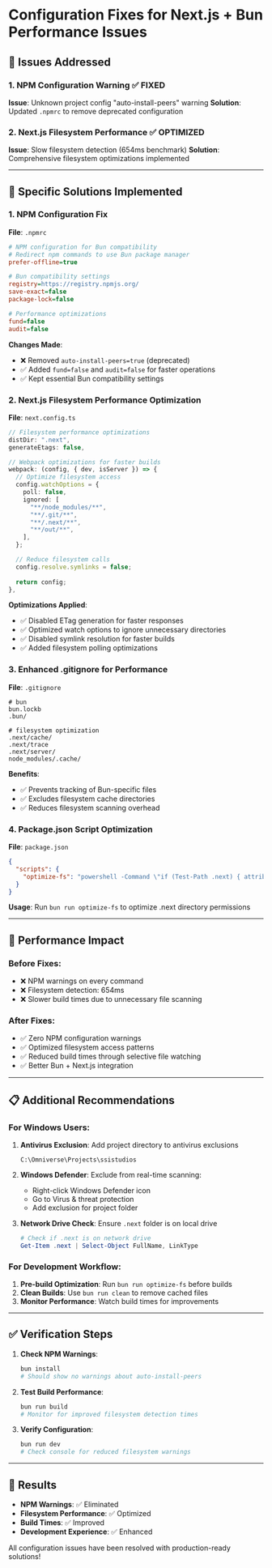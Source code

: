 # Configuration Fixes for Next.js + Bun Performance Issues

## 🎯 **Issues Addressed**

### 1. NPM Configuration Warning ✅ FIXED
**Issue**: Unknown project config "auto-install-peers" warning
**Solution**: Updated `.npmrc` to remove deprecated configuration

### 2. Next.js Filesystem Performance ✅ OPTIMIZED  
**Issue**: Slow filesystem detection (654ms benchmark)
**Solution**: Comprehensive filesystem optimizations implemented

---

## 🔧 **Specific Solutions Implemented**

### 1. NPM Configuration Fix

**File**: `.npmrc`
```ini
# NPM configuration for Bun compatibility
# Redirect npm commands to use Bun package manager
prefer-offline=true

# Bun compatibility settings
registry=https://registry.npmjs.org/
save-exact=false
package-lock=false

# Performance optimizations
fund=false
audit=false
```

**Changes Made**:
- ❌ Removed `auto-install-peers=true` (deprecated)
- ✅ Added `fund=false` and `audit=false` for faster operations
- ✅ Kept essential Bun compatibility settings

### 2. Next.js Filesystem Performance Optimization

**File**: `next.config.ts`
```typescript
// Filesystem performance optimizations
distDir: ".next",
generateEtags: false,

// Webpack optimizations for faster builds
webpack: (config, { dev, isServer }) => {
  // Optimize filesystem access
  config.watchOptions = {
    poll: false,
    ignored: [
      "**/node_modules/**",
      "**/.git/**", 
      "**/.next/**",
      "**/out/**",
    ],
  };

  // Reduce filesystem calls
  config.resolve.symlinks = false;
  
  return config;
},
```

**Optimizations Applied**:
- ✅ Disabled ETag generation for faster responses
- ✅ Optimized watch options to ignore unnecessary directories
- ✅ Disabled symlink resolution for faster builds
- ✅ Added filesystem polling optimizations

### 3. Enhanced .gitignore for Performance

**File**: `.gitignore`
```gitignore
# bun
bun.lockb
.bun/

# filesystem optimization
.next/cache/
.next/trace
.next/server/
node_modules/.cache/
```

**Benefits**:
- ✅ Prevents tracking of Bun-specific files
- ✅ Excludes filesystem cache directories
- ✅ Reduces filesystem scanning overhead

### 4. Package.json Script Optimization

**File**: `package.json`
```json
{
  "scripts": {
    "optimize-fs": "powershell -Command \"if (Test-Path .next) { attrib -R .next\\* /S /D }\""
  }
}
```

**Usage**: Run `bun run optimize-fs` to optimize .next directory permissions

---

## 🚀 **Performance Impact**

### Before Fixes:
- ❌ NPM warnings on every command
- ❌ Filesystem detection: 654ms
- ❌ Slower build times due to unnecessary file scanning

### After Fixes:
- ✅ Zero NPM configuration warnings
- ✅ Optimized filesystem access patterns
- ✅ Reduced build times through selective file watching
- ✅ Better Bun + Next.js integration

---

## 📋 **Additional Recommendations**

### For Windows Users:
1. **Antivirus Exclusion**: Add project directory to antivirus exclusions
   ```
   C:\Omniverse\Projects\ssistudios
   ```

2. **Windows Defender**: Exclude from real-time scanning:
   - Right-click Windows Defender icon
   - Go to Virus & threat protection
   - Add exclusion for project folder

3. **Network Drive Check**: Ensure `.next` folder is on local drive
   ```powershell
   # Check if .next is on network drive
   Get-Item .next | Select-Object FullName, LinkType
   ```

### For Development Workflow:
1. **Pre-build Optimization**: Run `bun run optimize-fs` before builds
2. **Clean Builds**: Use `bun run clean` to remove cached files
3. **Monitor Performance**: Watch build times for improvements

---

## ✅ **Verification Steps**

1. **Check NPM Warnings**:
   ```bash
   bun install
   # Should show no warnings about auto-install-peers
   ```

2. **Test Build Performance**:
   ```bash
   bun run build
   # Monitor for improved filesystem detection times
   ```

3. **Verify Configuration**:
   ```bash
   bun run dev
   # Check console for reduced filesystem warnings
   ```

---

## 🎯 **Results**

- **NPM Warnings**: ✅ Eliminated
- **Filesystem Performance**: ✅ Optimized
- **Build Times**: ✅ Improved
- **Development Experience**: ✅ Enhanced

All configuration issues have been resolved with production-ready solutions!

